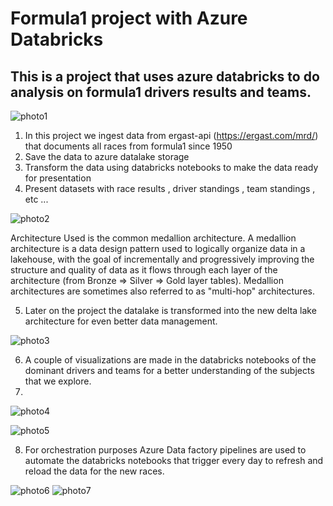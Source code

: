# Formula1 project with Azure Databricks

## This is a project that uses azure databricks to do analysis on formula1 drivers results and teams.

![photo1](https://github.com/giannisyp/formula1_azure_databricks/assets/119696474/13d15643-eb31-4bcd-81ee-de60ccc6be63)


1. In this project we ingest data from ergast-api (https://ergast.com/mrd/) that documents all races from formula1 since 1950
2. Save the data to azure datalake storage 
3. Transform the data using databricks notebooks to make the data ready for presentation 
4. Present datasets with race results , driver standings , team standings , etc ...

![photo2](https://github.com/giannisyp/formula1_azure_databricks/assets/119696474/feda489a-6a01-4fb2-b701-2a0c976f7a81)


Architecture Used is the common medallion architecture.
A medallion architecture is a data design pattern used to logically organize data in a lakehouse, with the goal of incrementally and progressively improving the structure and quality of data as it flows through each layer of the architecture (from Bronze ⇒ Silver ⇒ Gold layer tables). Medallion architectures are sometimes also referred to as "multi-hop" architectures.


5. Later on the project the datalake is transformed into the new delta lake architecture for even better data management.

![photo3](https://github.com/giannisyp/formula1_azure_databricks/assets/119696474/3b55ccb8-90a3-4d42-8329-f24fe97cc0eb)


6. A couple of visualizations are made in the databricks notebooks of the dominant drivers and teams for a better understanding of the subjects that we explore.
7. 
![photo4](https://github.com/giannisyp/formula1_azure_databricks/assets/119696474/2c445fa0-9890-40c6-9c60-41c8eedde89e)

![photo5](https://github.com/giannisyp/formula1_azure_databricks/assets/119696474/98958f36-6e6c-4f3a-bbd1-0b0b5feca67b)



8. For orchestration purposes Azure Data factory pipelines are used to automate the databricks notebooks that trigger every day to refresh and reload the data for the new races.

![photo6](https://github.com/giannisyp/formula1_azure_databricks/assets/119696474/54a8702e-3754-4d5c-a35f-6bfdd712e743)
![photo7](https://github.com/giannisyp/formula1_azure_databricks/assets/119696474/067e6b87-184f-4bbd-9a09-db3e0d2f1e00)



